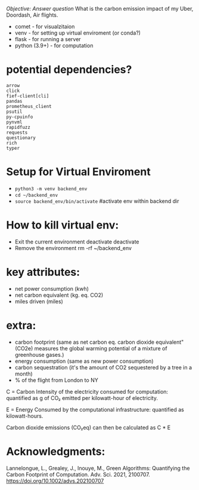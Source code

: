 *Objective: Answer question*
What is the carbon emission impact of my Uber, Doordash, Air flights.


- comet - for visualzitaion
- venv - for setting up virtual enviroment (or conda?)
- flask - for running a server
- python (3.9+) - for computation

# potential dependencies?
    arrow
    click
    fief-client[cli]
    pandas
    prometheus_client
    psutil
    py-cpuinfo
    pynvml
    rapidfuzz
    requests
    questionary
    rich
    typer

# Setup for Virtual Enviroment
- `python3 -m venv backend_env`
- `cd ~/backend_env`
- `source backend_env/bin/activate` #activate env within backend dir

# How to kill virtual env:
- Exit the current environment deactivate
deactivate
- Remove the environment rm -rf ~/backend_env


# key attributes:
- net power consumption (kwh)
- net carbon equivalent (kg. eq. CO2)
- miles driven (miles)

# extra:
- carbon footprint (same as net carbon eq. carbon dioxide equivalent" (CO2e) measures the global warming potential of a mixture of greenhouse gases.)
- energy consumption (same as new power consumption)
- carbon sequestration (it's the amount of CO2 sequestered by a tree in a month)
- % of the flight from London to NY


C = Carbon Intensity of the electricity consumed for computation: quantified as g of CO₂ emitted per kilowatt-hour of electricity.

E = Energy Consumed by the computational infrastructure: quantified as kilowatt-hours.

Carbon dioxide emissions (CO₂eq) can then be calculated as C * E



# Acknowledgments:

Lannelongue, L., Grealey, J., Inouye, M., Green Algorithms: Quantifying the Carbon Footprint of Computation. Adv. Sci. 2021, 2100707. https://doi.org/10.1002/advs.202100707